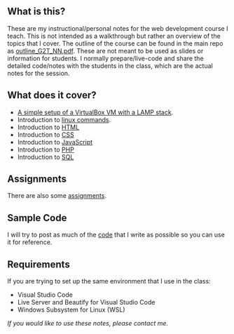 ## What is this?
These are my instructional/personal notes for the web development course I teach.
This is not intended as a walkthrough but rather an overview of the topics that I cover. The outline of the course can be found in the main repo as [outline_G2T_NN.pdf](https://github.com/Nathan-Nesbitt/G2T/blob/master/Outline_G2T_NN.pdf). These are not meant to be used as slides or information for students. I normally prepare/live-code and share the detailed code/notes with the students in the class, which are the actual notes for the session.  

## What does it cover? 
- [A simple setup of a VirtualBox VM with a LAMP stack](https://nathan-nesbitt.github.io/G2T/Notes/01%20Setup_G2T_NN.html).  
- Introduction to [linux commands](https://nathan-nesbitt.github.io/G2T/Notes/02%20Commands_G2T_NN.html).
- Introduction to [HTML](https://nathan-nesbitt.github.io/G2T/Notes/03%20HTML_G2T_NN.html)
- Introduction to [CSS](https://nathan-nesbitt.github.io/G2T/Notes/04%20CSS_G2T_NN.html)
- Introduction to [JavaScript](https://nathan-nesbitt.github.io/G2T/Notes/05%20JavaScript_G2T_NN.html)
- Introduction to [PHP](https://nathan-nesbitt.github.io/G2T/Notes/06%20PHP_G2T_NN.html)
- Introduction to [SQL](https://nathan-nesbitt.github.io/G2T/Notes/07%20SQL_G2T_NN.html)

## Assignments
There are also some [assignments](https://github.com/Nathan-Nesbitt/G2T/tree/master/Assignments).

## Sample Code
I will try to post as much of the [code](https://github.com/Nathan-Nesbitt/G2T/tree/master/Code) that I write as possible so you can use it for reference.

## Requirements
If you are trying to set up the same environment that
I use in the class:

- Visual Studio Code
- Live Server and Beautify for Visual Studio Code
- Windows Subsystem for Linux (WSL)

*If you would like to use these notes, please contact me.* 
